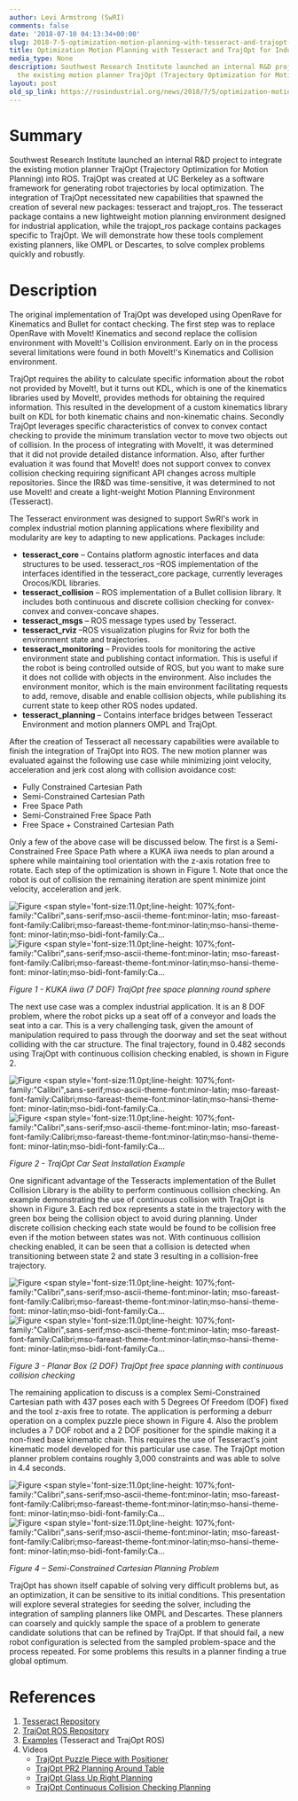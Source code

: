 ```yaml
---
author: Levi Armstrong (SwRI)
comments: false
date: '2018-07-10 04:13:34+00:00'
slug: 2018-7-5-optimization-motion-planning-with-tesseract-and-trajopt-for-industrial-applications
title: Optimization Motion Planning with Tesseract and TrajOpt for Industrial Applications
media_type: None
description: Southwest Research Institute launched an internal R&D project to integrate
  the existing motion planner TrajOpt (Trajectory Optimization for Motion ...
layout: post
old_sp_link: https://rosindustrial.org/news/2018/7/5/optimization-motion-planning-with-tesseract-and-trajopt-for-industrial-applications
---
```


Summary
=======

Southwest Research Institute launched an internal R&D project to integrate the existing motion planner TrajOpt (Trajectory Optimization for Motion Planning) into ROS. TrajOpt was created at UC Berkeley as a software framework for generating robot trajectories by local optimization. The integration of TrajOpt necessitated new capabilities that spawned the creation of several new packages: tesseract and trajopt\_ros. The tesseract package contains a new lightweight motion planning environment designed for industrial application, while the trajopt\_ros package contains packages specific to TrajOpt. We will demonstrate how these tools complement existing planners, like OMPL or Descartes, to solve complex problems quickly and robustly.

Description
===========

The original implementation of TrajOpt was developed using OpenRave for Kinematics and Bullet for contact checking. The first step was to replace OpenRave with MoveIt! Kinematics and second replace the collision environment with MoveIt!'s Collision environment. Early on in the process several limitations were found in both MoveIt!'s Kinematics and Collision environment.

TrajOpt requires the ability to calculate specific information about the robot not provided by MoveIt!, but it turns out KDL, which is one of the kinematics libraries used by MoveIt!, provides methods for obtaining the required information. This resulted in the development of a custom kinematics library built on KDL for both kinematic chains and non-kinematic chains. Secondly TrajOpt leverages specific characteristics of convex to convex contact checking to provide the minimum translation vector to move two objects out of collision. In the process of integrating with MoveIt!, it was determined that it did not provide detailed distance information. Also, after further evaluation it was found that MoveIt! does not support convex to convex collision checking requiring significant API changes across multiple repositories. Since the IR&D was time-sensitive, it was determined to not use MoveIt! and create a light-weight Motion Planning Environment (Tesseract).

The Tesseract environment was designed to support SwRI's work in complex industrial motion planning applications where flexibility and modularity are key to adapting to new applications. Packages include: 

* **tesseract\_core** – Contains platform agnostic interfaces and data structures to be used. tesseract\_ros –ROS implementation of the interfaces identified in the tesseract\_core package, currently leverages Orocos/KDL libraries.
* **tesseract\_collision** – ROS implementation of a Bullet collision library. It includes both continuous and discrete collision checking for convex-convex and convex-concave shapes.
* **tesseract\_msgs** – ROS message types used by Tesseract.
* **tesseract\_rviz** –ROS visualization plugins for Rviz for both the environment state and trajectories.
* **tesseract\_monitoring** – Provides tools for monitoring the active environment state and publishing contact information. This is useful if the robot is being controlled outside of ROS, but you want to make sure it does not collide with objects in the environment. Also includes the environment monitor, which is the main environment facilitating requests to add, remove, disable and enable collision objects, while publishing its current state to keep other ROS nodes updated.
* **tesseract\_planning** – Contains interface bridges between Tesseract Environment and motion planners OMPL and TrajOpt.

After the creation of Tesseract all necessary capabilities were available to finish the integration of TrajOpt into ROS. The new motion planner was evaluated against the following use case while minimizing joint velocity, acceleration and jerk cost along with collision avoidance cost: 

* Fully Constrained Cartesian Path
* Semi-Constrained Cartesian Path
* Free Space Path
* Semi-Constrained Free Space Path
* Free Space + Constrained Cartesian Path

Only a few of the above case will be discussed below. The first is a Semi-Constrained Free Space Path where a KUKA iiwa needs to plan around a sphere while maintaining tool orientation with the z-axis rotation free to rotate. Each step of the optimization is shown in Figure 1. Note that once the robot is out of collision the remaining iteration are spent minimize joint velocity, acceleration and jerk.

![Figure <span style='font-size:11.0pt;line-height:
107%;font-family:"Calibri",sans-serif;mso-ascii-theme-font:minor-latin;
mso-fareast-font-family:Calibri;mso-fareast-theme-font:minor-latin;mso-hansi-theme-font:
minor-latin;mso-bidi-font-family:Ca…](https://images.squarespace-cdn.com/content/v1/51df34b1e4b08840dcfd2841/1530794922689-YSY3VEJ3FQC24LTLBH4W/Screenshot+from+2018-07-05+07-48-11.png)![Figure <span style='font-size:11.0pt;line-height:
107%;font-family:"Calibri",sans-serif;mso-ascii-theme-font:minor-latin;
mso-fareast-font-family:Calibri;mso-fareast-theme-font:minor-latin;mso-hansi-theme-font:
minor-latin;mso-bidi-font-family:Ca…](https://images.squarespace-cdn.com/content/v1/51df34b1e4b08840dcfd2841/1530794922689-YSY3VEJ3FQC24LTLBH4W/Screenshot+from+2018-07-05+07-48-11.png)

*Figure 1 - KUKA iiwa (7 DOF) TrajOpt free space planning round sphere*

The next use case was a complex industrial application. It is an 8 DOF problem, where the robot picks up a seat off of a conveyor and loads the seat into a car. This is a very challenging task, given the amount of manipulation required to pass through the doorway and set the seat without colliding with the car structure. The final trajectory, found in 0.482 seconds using TrajOpt with continuous collision checking enabled, is shown in Figure 2.

![Figure <span style='font-size:11.0pt;line-height:
107%;font-family:"Calibri",sans-serif;mso-ascii-theme-font:minor-latin;
mso-fareast-font-family:Calibri;mso-fareast-theme-font:minor-latin;mso-hansi-theme-font:
minor-latin;mso-bidi-font-family:Ca…](https://images.squarespace-cdn.com/content/v1/51df34b1e4b08840dcfd2841/1530795122965-Y4KJ9MHCCVRZ9INCWP3C/Screenshot+from+2018-07-05+07-51-51.png)![Figure <span style='font-size:11.0pt;line-height:
107%;font-family:"Calibri",sans-serif;mso-ascii-theme-font:minor-latin;
mso-fareast-font-family:Calibri;mso-fareast-theme-font:minor-latin;mso-hansi-theme-font:
minor-latin;mso-bidi-font-family:Ca…](https://images.squarespace-cdn.com/content/v1/51df34b1e4b08840dcfd2841/1530795122965-Y4KJ9MHCCVRZ9INCWP3C/Screenshot+from+2018-07-05+07-51-51.png)

*Figure 2 - TrajOpt Car Seat Installation Example*

One significant advantage of the Tesseracts implementation of the Bullet Collision Library is the ability to perform continuous collision checking. An example demonstrating the use of continuous collision with TrajOpt is shown in Figure 3. Each red box represents a state in the trajectory with the green box being the collision object to avoid during planning. Under discrete collision checking each state would be found to be collision free even if the motion between states was not. With continuous collision checking enabled, it can be seen that a collision is detected when transitioning between state 2 and state 3 resulting in a collision-free trajectory.

![Figure <span style='font-size:11.0pt;line-height:
107%;font-family:"Calibri",sans-serif;mso-ascii-theme-font:minor-latin;
mso-fareast-font-family:Calibri;mso-fareast-theme-font:minor-latin;mso-hansi-theme-font:
minor-latin;mso-bidi-font-family:Ca…](https://images.squarespace-cdn.com/content/v1/51df34b1e4b08840dcfd2841/1530795195923-QQ2DH1DK73O6Z552D51D/Screenshot+from+2018-07-05+07-53-07.png)![Figure <span style='font-size:11.0pt;line-height:
107%;font-family:"Calibri",sans-serif;mso-ascii-theme-font:minor-latin;
mso-fareast-font-family:Calibri;mso-fareast-theme-font:minor-latin;mso-hansi-theme-font:
minor-latin;mso-bidi-font-family:Ca…](https://images.squarespace-cdn.com/content/v1/51df34b1e4b08840dcfd2841/1530795195923-QQ2DH1DK73O6Z552D51D/Screenshot+from+2018-07-05+07-53-07.png)

*Figure 3 - Planar Box (2 DOF) TrajOpt free space planning with continuous collision checking*

The remaining application to discuss is a complex Semi-Constrained Cartesian path with 437 poses each with 5 Degrees Of Freedom (DOF) fixed and the tool z-axis free to rotate. The application is performing a deburr operation on a complex puzzle piece shown in Figure 4. Also the problem includes a 7 DOF robot and a 2 DOF positioner for the spindle making it a non-fixed base kinematic chain. This requires the use of Tesseract's joint kinematic model developed for this particular use case. The TrajOpt motion planner problem contains roughly 3,000 constraints and was able to solve in 4.4 seconds.

![Figure <span style='font-size:11.0pt;line-height:
107%;font-family:"Calibri",sans-serif;mso-ascii-theme-font:minor-latin;
mso-fareast-font-family:Calibri;mso-fareast-theme-font:minor-latin;mso-hansi-theme-font:
minor-latin;mso-bidi-font-family:Ca…](https://images.squarespace-cdn.com/content/v1/51df34b1e4b08840dcfd2841/1530795288812-HGKAFZ4WJOAM3T26F1KV/Screenshot+from+2018-07-05+07-54-37.png)![Figure <span style='font-size:11.0pt;line-height:
107%;font-family:"Calibri",sans-serif;mso-ascii-theme-font:minor-latin;
mso-fareast-font-family:Calibri;mso-fareast-theme-font:minor-latin;mso-hansi-theme-font:
minor-latin;mso-bidi-font-family:Ca…](https://images.squarespace-cdn.com/content/v1/51df34b1e4b08840dcfd2841/1530795288812-HGKAFZ4WJOAM3T26F1KV/Screenshot+from+2018-07-05+07-54-37.png)

*Figure 4 – Semi-Constrained Cartesian Planning Problem*

TrajOpt has shown itself capable of solving very difficult problems but, as an optimization, it can be sensitive to its initial conditions. This presentation will explore several strategies for seeding the solver, including the integration of sampling planners like OMPL and Descartes. These planners can coarsely and quickly sample the space of a problem to generate candidate solutions that can be refined by TrajOpt. If that should fail, a new robot configuration is selected from the sampled problem-space and the process repeated. For some problems this results in a planner finding a true global optimum.

References
==========

1. [Tesseract Repository](https://github.com/ros-industrial-consortium/tesseract)
2. [TrajOpt ROS Repository](https://github.com/ros-industrial-consortium/trajopt_ros)
3. [Examples](https://github.com/ros-industrial-consortium/trajopt_ros/tree/kinetic-devel/trajopt_examples) (Tesseract and TrajOpt ROS)
4. Videos
	* [TrajOpt Puzzle Piece with Positioner](https://youtu.be/Bg0wQLNEANk)
	* [TrajOpt PR2 Planning Around Table](https://youtu.be/xz0MCLqQfpc)
	* [TrajOpt Glass Up Right Planning](https://youtu.be/MjdkQeGidmQ)
	* [TrajOpt Continuous Collision Checking Planning](https://youtu.be/WVxZL5YEIU4)

